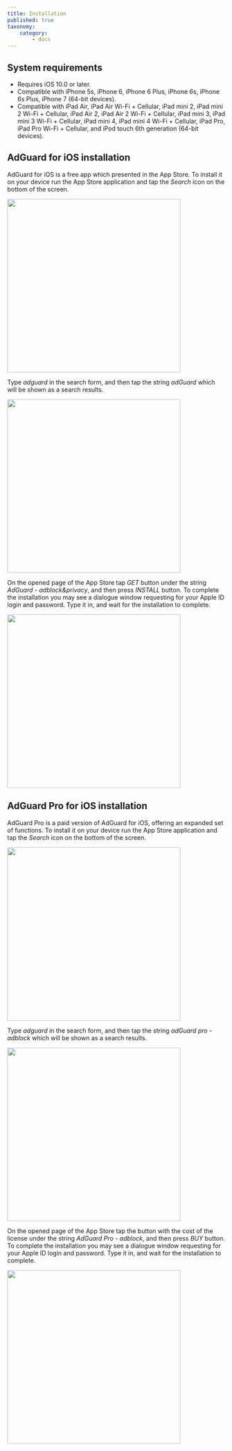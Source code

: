 ```yaml
---
title: Installation
published: true
taxonomy:
    category:
        - docs
---
```


## System requirements
* Requires iOS 10.0 or later. 
* Compatible with iPhone 5s, iPhone 6, iPhone 6 Plus, iPhone 6s, iPhone 6s Plus, iPhone 7 (64-bit devices).
* Compatible with iPad Air, iPad Air Wi-Fi + Cellular, iPad mini 2, iPad mini 2 Wi-Fi + Cellular, iPad Air 2, iPad Air 2 Wi-Fi + Cellular, iPad mini 3, iPad mini 3 Wi-Fi + Cellular, iPad mini 4, iPad mini 4 Wi-Fi + Cellular, iPad Pro, iPad Pro Wi-Fi + Cellular, and iPod touch 6th generation (64-bit devices).

## AdGuard for iOS installation
AdGuard for iOS is a free app which presented in the App Store. To install it on your device run the App Store application and tap the _Search_ icon on the bottom of the screen.

<img src="https://cdn.adguard.com/public/Adguard/kb/installation/iOS/en/1.png" width="400" />

Type _adguard_ in the search form, and then tap the string _adGuard_ which will be shown as a search results.

<img src="https://cdn.adguard.com/public/Adguard/kb/installation/iOS/en/2.png" width="400" />

On the opened page of the App Store tap _GET_ button under the string _AdGuard - adblock&privacy_, and then press _INSTALL_ button. To complete the installation you may see a dialogue window requesting for your Apple ID login and password. Type it in, and wait for the installation to complete. 

<img src="https://cdn.adguard.com/public/Adguard/kb/installation/iOS/en/3.png" width="400" />

## AdGuard Pro for iOS installation
AdGuard Pro is a paid version of AdGuard for iOS, offering an expanded set of functions. To install it on your device run the App Store application and tap the _Search_ icon on the bottom of the screen.

<img src="https://cdn.adguard.com/public/Adguard/kb/installation/iOS/en/1.png" width="400" />

Type _adguard_ in the search form, and then tap the string _adGuard pro - adblock_ which will be shown as a search results.

<img src="https://cdn.adguard.com/public/Adguard/kb/installation/iOS/en/2.png" width="400" />

On the opened page of the App Store tap the button with the cost of the license under the string _AdGuard Pro  - adblock_, and then press _BUY_ button. To complete the installation you may see a dialogue window requesting for your Apple ID login and password. Type it in, and wait for the installation to complete.

<img src="https://cdn.adguard.com/public/Adguard/kb/installation/iOS/en/3.png" width="400" />
